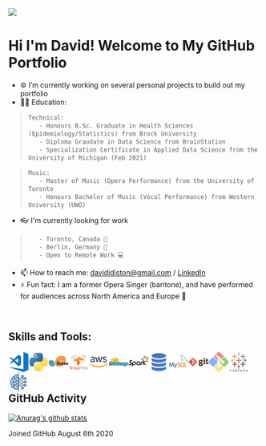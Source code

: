 ![](images/IMG_0277.JPG)

# Hi I'm David! Welcome to My GitHub Portfolio


- ⚙ I’m currently working on several personal projects to build out my portfolio
- 👨‍🎓 Education:

>     Technical:
>        - Honours B.Sc. Graduate in Health Sciences (Epidemiology/Statistics) from Brock University
>        - Diploma Graudate in Data Science from BrainStation
>        - Specialization Certificate in Applied Data Science from the University of Michigan (Feb 2021)

>     Music:
>        - Master of Music (Opera Performance) from the University of Toronto
>        - Honours Bachelor of Music (Vocal Performance) from Western University (UWO)

- 👓 I'm currently looking for work

>        - Toronto, Canada 🍁
>        - Berlin, Germany 🍺
>        - Open to Remote Work 💻

- 📫 How to reach me: davidjdiston@gmail.com / [LinkedIn](https://www.linkedin.com/in/daviddiston/)
- ⚡ Fun fact: I am a former Opera Singer (baritone), and have performed for audiences across North America and Europe 🎵

<br />



## Skills and Tools:

<img align="left" alt="VSCode" width="40px" src="images/visual-studio-code.png" />
<img align="left" alt="Python" width="40px" src="images/python.png" />
<img align="left" alt="SKLearn" width="40px" src="images/scikit-learn.png" />
<img align="left" alt="TensorFlow" width="40px" src="images/tensorflow.png" />
<img align="left" alt="AWS" width="40px" src="images/aws.png" />
<img align="left" alt="Hadoop" width="40px" src="images/hadoop.png" />
<img align="left" alt="Spark" width="40px" src="images/spark.png" />
<img align="left" alt="SQL" width="40px" src="images/sql.png" />
<img align="left" alt="MySQL" width="40px" src="images/mysql.png" />
<img align="left" alt="Git" width="40px" src="images/git.png" />
<img align="left" alt="GitBash" width="40px" src="images/git-bash.png" />
<img align="left" alt="Tablea" width="40px" src="images/tableau.png" />
<img align="left" alt="ML" width="40px" src="images/machine-learning.jpg" />


<br />
<br />
<br />

## GitHub Activity

[![Anurag's github stats](https://github-readme-stats.vercel.app/api?username=ddiston&show_icons=true)](https://github.com/anuraghazra/github-readme-stats)

Joined GitHub August 6th 2020
<!--
**ddiston/ddiston** is a ✨ _special_ ✨ repository because its `README.md` (this file) appears on your GitHub profile.

Here are some ideas to get you started:

- 🔭 I’m currently working on ...
- 🌱 I’m currently learning ...
- 👯 I’m looking to collaborate on ...
- 🤔 I’m looking for help with ...
- 💬 Ask me about ...
- 📫 How to reach me: ...
- 😄 Pronouns: ...
- ⚡ Fun fact: ...
-->
